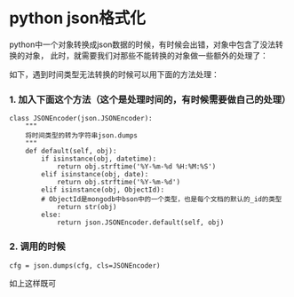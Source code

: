 # python json格式化
python中一个对象转换成json数据的时候，有时候会出错，对象中包含了没法转换的对象，
此时，就需要我们对那些不能转换的对象做一些额外的处理了：

如下，遇到时间类型无法转换的时候可以用下面的方法处理：
### 1. 加入下面这个方法（这个是处理时间的，有时候需要做自己的处理）

    class JSONEncoder(json.JSONEncoder):
        """
        将时间类型的转为字符串json.dumps
        """
        def default(self, obj):
            if isinstance(obj, datetime):
                return obj.strftime('%Y-%m-%d %H:%M:%S')
            elif isinstance(obj, date):
                return obj.strftime('%Y-%m-%d')
            elif isinstance(obj, ObjectId):
            # ObjectId是mongodb中bson中的一个类型，也是每个文档的默认的_id的类型
                return str(obj)
            else:
                return json.JSONEncoder.default(self, obj)

### 2. 调用的时候

    cfg = json.dumps(cfg, cls=JSONEncoder)
如上这样既可

